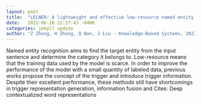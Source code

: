 ```yaml
---
layout: post
title:  "LELNER: A lightweight and effective low-resource named entity recognition model"
date:   2022-06-10 22:27:43 -0400
categories: jekyll update
author: "Z Zhang, H Zhang, Q Wan, J Liu - Knowledge-Based Systems, 2022"
---
```

Named entity recognition aims to find the target entity from the input sentence and determine the category it belongs to. Low-resource means that the training data used by the model is scarce. In order to improve the performance of the model with a small quantity of labeled data, previous works propose the concept of the trigger and introduce trigger information. Despite their excellent performance, these methods still have shortcomings in trigger representation generation, information fusion and  Cites: Deep contextualized word representations